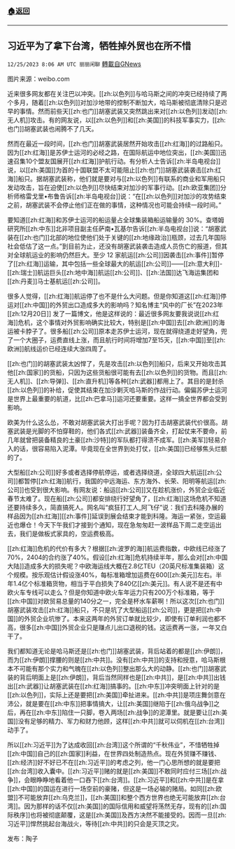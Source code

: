 ###  [:house:返回](README.md)
---


## 习近平为了拿下台湾，牺牲掉外贸也在所不惜
`12/25/2023 8:06 AM UTC 丽丽闲聊` [轉載自GNews](https://gnews.org/articles/2148999)

图片来源：weibo.com

近来很多网友都在关注巴以冲突。[[zh:以色列]]与哈马斯之间的冲突已经持续了两个多月，随着[[zh:以色列]]对加沙地带的控制不断加大，哈马斯被彻底清除只是迟早的事情。然而前些天[[zh:也门]]胡塞武装又突然跳出来对[[zh:以色列]]发动[[zh:无人机]]攻击。有的网友说，以[[zh:以色列]]和[[zh:美国]]的科技军事实力，[[zh:也门]]胡塞武装也闹腾不了几天。

然而在最近一段时间，[[zh:也门]]胡塞武装居然开始攻击[[zh:红海]]的过路船只。因为[[zh:红海]]是苏伊士运河的必经之路，在国际航运中地位突出，[[zh:美国]]迅速召集10个盟友国展开[[zh:红海]]护航行动。有分析人士告诉[[zh:半岛电视台]]说，以[[zh:美国]]为首的十国联盟不太可能阻止[[zh:也门]]胡塞武装袭击[[zh:红海]]船只。据胡塞武装称，他们就是要对与[[zh:以色列]]有联系的商业和军用船只发动攻击，旨在迫使[[zh:以色列]]尽快结束对加沙的军事行动。[[zh:欧亚集团]]分析师格雷戈里•布鲁告诉[[zh:半岛电视台]]说：“在[[zh:以色列]]对加沙的攻势结束之前，胡塞武装不会停止他们正在做的事情，这种情况也可能会持续一段时间。”

要知道[[zh:红海]]和苏伊士运河的船运量占全球集装箱船运输量的 30%。查塔姆研究所[[zh:中东]]北非项目副主任萨南•瓦基尔告诉[[zh:半岛电视台]]说：“胡塞武装在[[zh:也门]]北部的地位使他们处于关键的[[zh:地缘政治]]瓶颈，过去几年国际社会低估了这一点。”到目前为止，还没有胡塞武装袭击造成人员伤亡的报道，但其对全球航运业的影响仍然巨大。至少 12 家航运[[zh:公司]]因袭击[[zh:事件]]暂停了[[zh:红海]]运输，其中包括一些全球最大的航运[[zh:公司]]——[[zh:意大利]]-[[zh:瑞士]]航运巨头[[zh:地中海]]航运[[zh:公司]]、[[zh:法国]]达飞海运集团和[[zh:丹麦]]马士基航运[[zh:公司]]。

很多人觉得，[[zh:红海]]航运停了也不是什么大问题。但是你知道这[[zh:红海]]停运对[[zh:中国]]的外贸出口造成多大的影响吗？知名博主“风中的厂长”在2023年[[zh:12月20日]] 发了一篇博文，他是这样说的：最近很多网友要我说说[[zh:红海]]危机，这个事情对外贸影响确实比较大，特别是[[zh:中国]]去[[zh:欧洲]]的海运被卡脖子了。很多船[[zh:公司]]原本走苏伊士运河，现在就得绕道走好望角，兜了一个大圈子，运费直线上涨，而且航行时间将增加7至15天，[[zh:中国]]至[[zh:欧洲]]航线运价已经连续大涨四周了。

[[zh:也门]]的胡塞武装太凶悍了，先是攻击[[zh:以色列]]船只，后来又开始攻击其他[[zh:国家]]的货船，只因为这些货船很可能有去[[zh:以色列]]的货物。而且[[zh:无人机]]、[[zh:导弹]]、[[zh:直升机]]等各种[[zh:武器]]都用上了。其目的是封杀[[zh:以色列]]的补给，促使其结束在加沙剿灭哈马斯的作战行动。偏偏苏伊士运河是世界上最重要的航道，比[[zh:巴拿马]]运河还要重要。这样一搞全世界都会受到影响。

欧美为什么这么怂，不敢对胡塞武装大打出手呢？因为打击胡塞武装代价很高。胡塞武装是光脚的不怕穿鞋的，他们各式[[zh:武器]]装备齐全，打起仗来不要命，前几年就曾把装备精良的土豪[[zh:沙特]]的军队都打得溃不成军。[[zh:美军]]轻易介入的话，很容易陷入泥潭。毕竟现在全世界到处打仗，[[zh:美国]]已经够焦头烂额的了。

大型船[[zh:公司]]好多或者选择停航停运，或者选择绕道，全球四大航运[[zh:公司]]都暂停[[zh:红海]]航行，我国的中远海运、东方海外、长荣、阳明等航运[[zh:公司]]也受到很大影响。有网友说：船运[[zh:公司]]又在趁机涨价，外贸企业临近春节太难了。现在船[[zh:公司]]都安排绕行好望角了，[[zh:红海]]这场危机不知道还要持续多久，简直搞死人。网名叫“疯狂打工人_阿飞仔”说：我们去科隆办展的样品因为[[zh:红海]][[zh:事件]]延误到展会结束才能到科隆。海运一紧张，空运最近也爆仓！今天下午我们才接到个通知，现在急匆匆赶一波样品下周二走空运出去，我们是做板式家具的，空运费极高。

[[zh:红海]]危机的代价有多大？根据[[zh:波罗的海]]航运费指数，中欧线已经涨了70%，2404的合约涨了40%。假设[[zh:红海]]危机持续半年，那么会对[[zh:中国大陆]]造成多大的损失呢？中欧海运线大概在2.8亿TEU（20英尺标准集装箱）这个规模。按乐观估计假设涨40%，每标准箱增加运费在600[[zh:美元]]左右。半年1.4亿个标准箱货物，相当于平白损失了840亿[[zh:美元]]。有人说不是还有中欧火车专线可以走么？但是你知道中欧火车年运力只有200万个标准箱，等于[[zh:中国]]对欧贸易总量的140分之一，完全是杯水车薪啊！所以这次[[zh:也门]]胡塞武装攻击[[zh:红海]]船只，不只是坑了大型船运[[zh:公司]]，更是把[[zh:中国]]的外贸企业坑惨了。本来这两年的外贸订单就比较少，即使有订单利润也都不高，很多[[zh:中国]]外贸企业只是赚点儿出口退税的钱。这运费再一涨，一年又白干了。

我们都知道无论是哈马斯还是[[zh:也门]]胡塞武装，背后站着的都是[[zh:伊朗]]，而为[[zh:伊朗]]撑腰的则是[[zh:中共]]。没有[[zh:中共]]的支持和授意，哈马斯根本不可能有那个实力和气魄在[[zh:以色列]]整出那么大的动静。[[zh:也门]]胡塞武装的背后明面上是[[zh:伊朗]]，背后当然同样也是[[zh:中共]]，是[[zh:中共]]出钱出[[zh:武器]]让胡塞武装在[[zh:红海]]搞事的。[[zh:中东]]冲突明面上针对的是[[zh:以色列]]，实际上还是要把[[zh:美国]]牵扯进来。[[zh:中共]]是项庄舞剑意在沛公，就是要在[[zh:中东]]把事情搞大，让[[zh:美国]]继陷于[[zh:俄乌战争]]之后，再在[[zh:中东]]陷住一只脚，卷入两场[[zh:战争]]的泥潭里。就是要让[[zh:美国]]没有足够的精力、军力和财力他顾，这样[[zh:中共]]就可以伺机在[[zh:台湾]]动手了。

所以[[zh:习近平]]为了达成收回[[zh:台湾]]这个所谓的“千秋伟业”，不惜牺牲掉[[zh:中国]]自己的[[zh:国家]]利益，在世界四处制造热点。现在外贸赚不赚钱、[[zh:经济]]好不好已不在[[zh:习近平]]的考虑之列，他一门心思所想的就是要把[[zh:台湾]]收入囊中。[[zh:习近平]]赌的就是[[zh:美国]]不敢同时应付三场[[zh:战争]]，会眼睁睁地看着他一口吞下[[zh:台湾]]。[[zh:习近平]]和[[zh:中共]]是在拿[[zh:中国]]的国运在进行一场空前的豪赌，但这是一场必输的赌局。如同[[zh:欧盟]]不可能放弃[[zh:乌克兰]]，[[zh:美国]]和整个西方世界也绝无可能放弃[[zh:台湾]]。因为那样的话不仅[[zh:美国]]的国际信用和威望将荡然无存，现有的[[zh:国际秩序]]也将被彻底颠覆，这是[[zh:美国]]及西方决然不能接受的。因而一旦[[zh:习近平]]悍然挑起台海战火，等待[[zh:中共]]的只会是灭顶之灾。

发布：陶子
